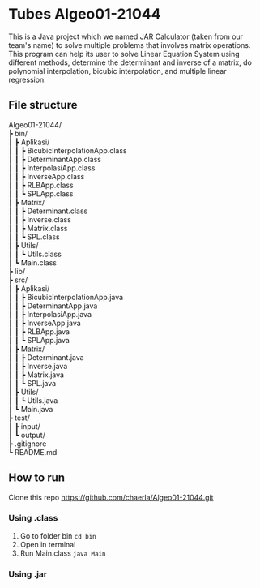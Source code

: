 # Tubes Algeo01-21044

This is a Java project which we named JAR Calculator (taken from our team's name) to solve multiple problems that involves matrix operations. This program can help its user to solve Linear Equation System using different methods, determine the determinant and inverse of a matrix, do polynomial interpolation, bicubic interpolation, and multiple linear regression.

## File structure

Algeo01-21044/ <br>
┣ bin/ <br>
┃ ┣ Aplikasi/ <br>
┃ ┃ ┣ BicubicInterpolationApp.class <br>
┃ ┃ ┣ DeterminantApp.class <br>
┃ ┃ ┣ InterpolasiApp.class <br>
┃ ┃ ┣ InverseApp.class <br>
┃ ┃ ┣ RLBApp.class <br>
┃ ┃ ┗ SPLApp.class <br>
┃ ┣ Matrix/ <br>
┃ ┃ ┣ Determinant.class <br>
┃ ┃ ┣ Inverse.class <br>
┃ ┃ ┣ Matrix.class <br>
┃ ┃ ┗ SPL.class <br>
┃ ┣ Utils/ <br>
┃ ┃ ┗ Utils.class <br>
┃ ┗ Main.class <br> 
┣ lib/ <br>
┣ src/ <br>
┃ ┣ Aplikasi/ <br>
┃ ┃ ┣ BicubicInterpolationApp.java <br> 
┃ ┃ ┣ DeterminantApp.java <br> 
┃ ┃ ┣ InterpolasiApp.java <br> 
┃ ┃ ┣ InverseApp.java <br>
┃ ┃ ┣ RLBApp.java <br>
┃ ┃ ┗ SPLApp.java <br>
┃ ┣ Matrix/ <br>
┃ ┃ ┣ Determinant.java <br>
┃ ┃ ┣ Inverse.java <br>
┃ ┃ ┣ Matrix.java <br>
┃ ┃ ┗ SPL.java <br>
┃ ┣ Utils/ <br>
┃ ┃ ┗ Utils.java <br>
┃ ┗ Main.java <br>
┣ test/ <br>
┃ ┣ input/ <br>
┃ ┗ output/ <br>
┣ .gitignore <br>
┗ README.md <br>

## How to run

Clone this repo https://github.com/chaerla/Algeo01-21044.git

### Using .class

1. Go to folder bin `cd bin`
2. Open in terminal
3. Run Main.class `java Main`

### Using .jar
